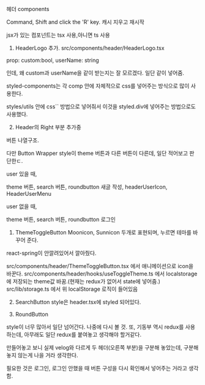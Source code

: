 헤더 components

Command, Shift and click the 'R' key.
캐시 지우고 재시작

jsx가 있는 컴포넌트는 tsx 사용,아니면 ts 사용


1. HeaderLogo 추가.
src/components/header/HeaderLogo.tsx

prop: custom:bool, userName: string

인데, 왜 custom과 userName을 같이 받는지는 잘 모르겠다. 일단 같이 넣어줌.

styled-components는 각 comp 안에 자체적으로 css를 넣어주는 방식으로 많이 사용한다.

styles/utils 안에 css`` 방법으로 넣어줘서 이것을 styled.div에 넣어주는 방법으로도 사용했다.



<!-- 
  return (
    <Block> // 아무것도 없는 div, src/components/common
      <Inner> // mediaquery로 width를 나눠줌. src/components/main
        <HeaderLogo // src/components/base base는 여러곳에 쓸거같은데, 다른데서도 쓰나? //일단 안쓰니까, components/header로 넣어서 사용하자.
          custom={customHeader.custom}
          userLogo={customHeader.userLogo}
          username={customHeader.username}
        />

        {user ? ( // 일단 user는 false로 두고, 나중에 redux가 되거나 localstorage로 넣으면 분기문 작성한다.
          <Right>
            {themeReady && <ThemeToggleButton />}
            <SearchButton to={urlForSearch}>
              <SearchIcon2 />
            </SearchButton>
            <RoundButton
              border
              color="darkGray"
              style={{ marginRight: '1.25rem' }}
              to="/write"
              className="write-button"
            >
              새 글 작성
            </RoundButton>

            <div ref={ref}>
              <HeaderUserIcon user={user} onClick={toggleUserMenu} />
            </div>
            <HeaderUserMenu
              onClose={onOutsideClick}
              onLogout={onLogout}
              username={user.username}
              visible={userMenu}
            />
          </Right>
        ) : (
          <Right>
            {themeReady && <ThemeToggleButton />}
            <SearchButton to={urlForSearch}>
              <SearchIcon2 />
            </SearchButton>
            <RoundButton color="darkGray" onClick={onLoginClick}>
              로그인
            </RoundButton>
          </Right>
        )}
      </Inner>
    </Block>
  );
} -->

2. Header의 Right 부분  추가중

버튼 나열구조.

다만 Button Wrapper style이 theme 버튼과 다른 버튼이 다른데, 일단 적어보고 판단한ㄷ.

user 있을 때, 

theme 버튼, search 버튼, roundbutton 새글 작성, headerUserIcon, HeaderUserMenu

user 없을 때, 

theme 버튼, search 버튼, roundbutton 로그인

1. ThemeToggleButton
Moonicon, Sunnicon 두개로 표현되며, 누르면 테마를 바꾸어 준다.

react-spring이 안깔려있어서 깔아줬다.

src/components/header/ThemeToggleButton.tsx 에서 애니메이션으로 icon을 바꾼다.
src/components/header/hooks/useToggleTheme.ts 에서 localstorage에 저장되는 theme값 바꿈.(현재는 redux가 없어서 state에 넣어줌.)
src/lib/storage.ts 에서 위 localStorage 로직이 들어있음

2. SearchButton style은 header.tsx에 styled 되어있다.

3. RoundButton

style이 너무 많아서 일단 넘어간다. 나중에 다시 볼 것.
또, 기동부 역시 redux를 사용하는데, 아무래도 일단 redux를 붙여놓고 생각해야 할거같다.

만들어놓고 보니 실제 velog와 다르게 두 헤더(오른쪽 부분)을 구분해 놓았는데, 구분해놓지 않는게 나을 거라 생각한다.

필요한 것은 로그인, 로그인 안했을 때 버튼 구성을 다시 확인해서 넣어주는 거라고 생각함.

